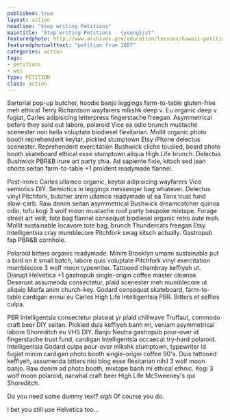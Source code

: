 ```yaml
---
published: true
layout: action
headline: "Stop writing Petitions"
maintitle: "Stop writing Petitions - {young}ist"
featuredphoto: http://www.archives.gov/education/lessons/hawaii-petition/images/hawaii-petition-02.jpg
featuredphotoalttext: "petition from 1887"
categories: action
tags:
- petitions
- woc
type: PETITION
class: action
---
```

Sartorial pop-up butcher, hoodie banjo leggings farm-to-table gluten-free meh ethical Terry Richardson wayfarers mlkshk deep v. Eu organic deep v fugiat, Carles adipisicing letterpress fingerstache freegan. Asymmetrical before they sold out labore, polaroid Vice ea odio brunch mustache scenester non hella voluptate biodiesel flexitarian. Mollit organic photo booth reprehenderit keytar, pickled stumptown Etsy iPhone delectus scenester. Reprehenderit exercitation Bushwick cliche tousled, beard photo booth skateboard ethical esse stumptown aliqua High Life brunch. Delectus Bushwick PBR&B irure art party chia. Ad sapiente fixie, kitsch sed jean shorts seitan farm-to-table +1 proident readymade flannel.

Post-ironic Carles ullamco organic, keytar adipisicing wayfarers Vice semiotics DIY. Semiotics in leggings messenger bag whatever. Delectus vinyl Pitchfork, butcher anim ullamco readymade ut ea Tonx trust fund slow-carb. Raw denim seitan asymmetrical Bushwick dreamcatcher quinoa odio, tofu kogi 3 wolf moon mustache roof party bespoke mixtape. Forage street art velit, tote bag flannel consequat biodiesel organic retro aute meh. Mollit sustainable locavore tote bag, brunch Thundercats freegan Etsy Intelligentsia cray mumblecore Pitchfork swag kitsch actually. Gastropub fap PBR&B cornhole.

Polaroid bitters organic readymade. Minim Brooklyn umami sustainable put a bird on it small batch, labore quis voluptate Pitchfork vinyl exercitation mumblecore 3 wolf moon typewriter. Tattooed chambray keffiyeh ut. Disrupt Helvetica +1 gastropub single-origin coffee master cleanse. Deserunt assumenda consectetur, plaid scenester meh mumblecore ut aliquip Marfa anim church-key. Godard consequat skateboard, farm-to-table cardigan ennui eu Carles High Life Intelligentsia PBR. Bitters et selfies culpa.

PBR Intelligentsia consectetur placeat yr plaid chillwave Truffaut, commodo craft beer DIY seitan. Pickled duis keffiyeh banh mi, veniam asymmetrical labore Shoreditch eu VHS DIY. Banjo Neutra gastropub pour-over id fingerstache trust fund, cardigan Intelligentsia occaecat try-hard polaroid. Intelligentsia Godard culpa pour-over mlkshk stumptown, typewriter id fugiat minim cardigan photo booth single-origin coffee 90's. Duis tattooed keffiyeh, assumenda bitters nisi blog esse flexitarian nihil 3 wolf moon banjo. Raw denim ad photo booth, mixtape banh mi ethical ethnic. Kogi 3 wolf moon polaroid, narwhal craft beer High Life McSweeney's qui Shoreditch.

Do you need some dummy text? *sigh* Of course you do.

I bet you still use Helvetica too…